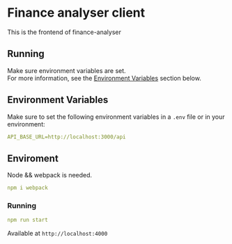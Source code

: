 # Finance analyser client
This is the frontend of finance-analyser
 
## Running

Make sure environment variables are set.  
For more information, see the [Environment Variables](#environment-variables) section below.



## Environment Variables

Make sure to set the following environment variables in a `.env` file or in your environment:
```yaml
API_BASE_URL=http://localhost:3000/api
```

## Enviroment 

Node && webpack is needed.
```yaml
npm i webpack
```
### Running 

```yaml
npm run start
```


Available at `http://localhost:4000`
